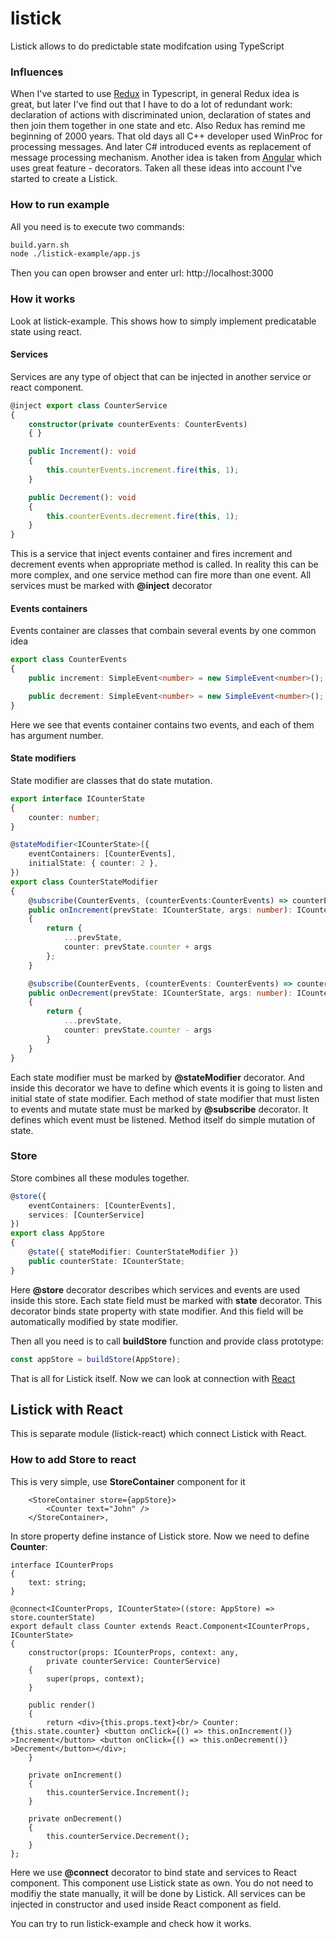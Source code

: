 # listick
Listick allows to do predictable state modifcation using TypeScript

### Influences
When I've started to use [Redux]('http://redux.js.org'>) in Typescript, in general Redux idea is great, but later I've find out that I have to do a lot of redundant work: declaration of actions with discriminated union, declaration of states and then join them together in one state and etc. Also Redux has remind me beginning of 2000 years. That old days all C++ developer used WinProc for processing messages. And later C# introduced events as replacement of message processing mechanism. Another idea is taken from [Angular](https://angular.io/) which uses great feature - decorators. Taken all these ideas into account I've started to create a Listick.

### How to run example
All you need is to execute two commands:
```sh
build.yarn.sh
node ./listick-example/app.js
```
Then you can open browser and enter url: http://localhost:3000

### How it works
Look at listick-example. This shows how to simply implement predicatable state using react.

#### Services
Services are any type of object that can be injected in another service or react component.
```ts
@inject export class CounterService
{
	constructor(private counterEvents: CounterEvents)
	{ }

	public Increment(): void
	{
		this.counterEvents.increment.fire(this, 1);
	}

	public Decrement(): void
	{
		this.counterEvents.decrement.fire(this, 1);
	}
}
```
This is a service that inject events container and fires increment and decrement events when appropriate method is called. In reality this can be more complex, and one service method can fire more than one event.
All services must be marked with <b>@inject</b> decorator

#### Events containers
Events container are classes that combain several events by one common idea

```ts
export class CounterEvents
{
	public increment: SimpleEvent<number> = new SimpleEvent<number>();

	public decrement: SimpleEvent<number> = new SimpleEvent<number>();
}
```
Here we see that events container contains two events, and each of them has argument number.

#### State modifiers
State modifier are classes that do state mutation.
```ts
export interface ICounterState
{
	counter: number;
}

@stateModifier<ICounterState>({
	eventContainers: [CounterEvents],
	initialState: { counter: 2 },
})
export class CounterStateModifier
{
	@subscribe(CounterEvents, (counterEvents:CounterEvents) => counterEvents.increment)
	public onIncrement(prevState: ICounterState, args: number): ICounterState
	{
		return {
			...prevState,
			counter: prevState.counter + args
		};
	}

	@subscribe(CounterEvents, (counterEvents: CounterEvents) => counterEvents.decrement)
	public onDecrement(prevState: ICounterState, args: number): ICounterState
	{
		return {
			...prevState,
			counter: prevState.counter - args
		}
	}
}
```
Each state modifier must be marked by <b>@stateModifier</b> decorator. And inside this decorator we have to define which events it is going to listen and initial state of state modifier.
Each method of state modifier that must listen to events and mutate state must be marked by <b>@subscribe</b> decorator. It defines which event must be listened. Method itself do simple mutation of state.

### Store
Store combines all these modules together.
```ts
@store({
	eventContainers: [CounterEvents],
	services: [CounterService]
})
export class AppStore
{
	@state({ stateModifier: CounterStateModifier })
	public counterState: ICounterState;
}
```

Here <b>@store</b> decorator describes which services and events are used inside this store.
Each state field must be marked with <b>state</b> decorator. This decorator binds state property with state modifier. And this field will be automatically modified by state modifier.

Then all you need is to call <b>buildStore</b> function and provide class prototype:
```ts
const appStore = buildStore(AppStore);
```

That is all for Listick itself. Now we can look at connection with [React](https://facebook.github.io/react/)

## Listick with React
This is separate module (listick-react) which connect Listick with React. 

### How to add Store to react
This is very simple, use <b>StoreContainer</b> component for it
```tsx
	<StoreContainer store={appStore}>
		<Counter text="John" />
	</StoreContainer>,
```
In store property define instance of Listick store.
Now we need to define <b>Counter</b>:
```tsx
interface ICounterProps
{
	text: string;
}

@connect<ICounterProps, ICounterState>((store: AppStore) => store.counterState)
export default class Counter extends React.Component<ICounterProps, ICounterState>
{
	constructor(props: ICounterProps, context: any,
		private counterService: CounterService)
	{
		super(props, context);
	}

	public render()
	{
		return <div>{this.props.text}<br/> Counter: {this.state.counter} <button onClick={() => this.onIncrement()} >Increment</button> <button onClick={() => this.onDecrement()} >Decrement</button></div>;
	}

	private onIncrement()
	{
		this.counterService.Increment();
	}

	private onDecrement()
	{
		this.counterService.Decrement();
	}
};
```
Here we use <b>@connect</b> decorator to bind state and services to React component. This component use Listick state as own. You do not need to modifiy the state manually, it will be done by Listick. All services can be injected in constructor and used inside React component as field.

You can try to run listick-example and check how it works.
